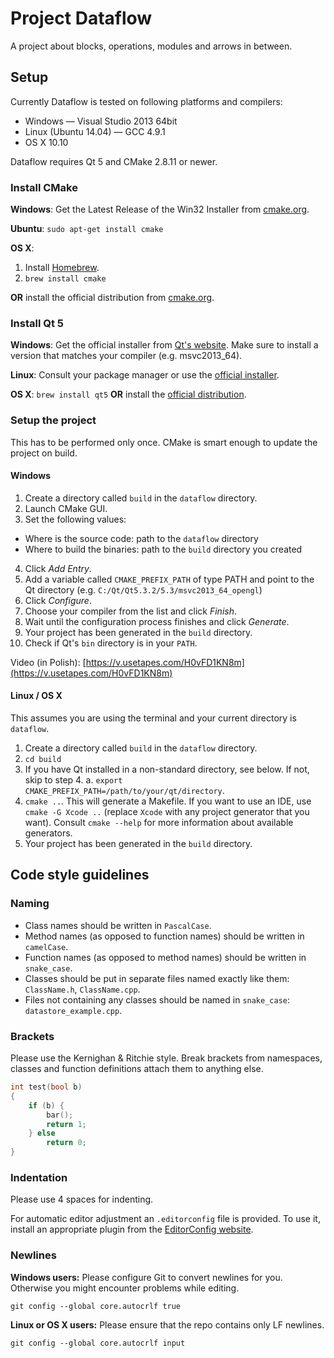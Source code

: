 # Project Dataflow

A project about blocks, operations, modules and arrows in between.

## Setup

Currently Dataflow is tested on following platforms and compilers:

- Windows — Visual Studio 2013 64bit
- Linux (Ubuntu 14.04) — GCC 4.9.1
- OS X 10.10

Dataflow requires Qt 5 and CMake 2.8.11 or newer. 

### Install CMake

**Windows**: Get the Latest Release of the Win32 Installer from [cmake.org](http://www.cmake.org/download/).

**Ubuntu**: `sudo apt-get install cmake`

**OS X**:

1. Install [Homebrew](http://brew.sh/).
2. `brew install cmake`

**OR** install the official distribution from [cmake.org](http://www.cmake.org/download/).

### Install Qt 5

**Windows**: Get the official installer from [Qt's website](http://www.qt.io/download-open-source/). Make sure to install a version that matches your compiler (e.g. msvc2013_64).

**Linux**: Consult your package manager or use the [official installer](http://www.qt.io/download-open-source/).

**OS X**: `brew install qt5` **OR** install the [official distribution](http://www.qt.io/download-open-source/).

### Setup the project

This has to be performed only once. CMake is smart enough to update the project on build.

#### Windows

1. Create a directory called `build` in the `dataflow` directory.
2. Launch CMake GUI.
3. Set the following values:
  - Where is the source code: path to the `dataflow` directory
  - Where to build the binaries: path to the `build` directory you created
4. Click _Add Entry_.
5. Add a variable called `CMAKE_PREFIX_PATH` of type PATH and point to the Qt directory (e.g. `C:/Qt/Qt5.3.2/5.3/msvc2013_64_opengl`)
6. Click _Configure_.
7. Choose your compiler from the list and click _Finish_.
8. Wait until the configuration process finishes and click _Generate_.
9. Your project has been generated in the `build` directory.
10. Check if Qt's `bin` directory is in your `PATH`.

Video (in Polish): [https://v.usetapes.com/H0vFD1KN8m](https://v.usetapes.com/H0vFD1KN8m)

#### Linux / OS X

This assumes you are using the terminal and your current directory is `dataflow`.

1. Create a directory called `build` in the `dataflow` directory.
2. `cd build`
3. If you have Qt installed in a non-standard directory, see below. If not, skip to step 4.
  a. `export CMAKE_PREFIX_PATH=/path/to/your/qt/directory`.
4. `cmake ..`. This will generate a Makefile. If you want to use an IDE, use `cmake -G Xcode ..` (replace `Xcode` with any project generator that you want). Consult `cmake --help` for more information about available generators.
5. Your project has been generated in the `build` directory.

## Code style guidelines

### Naming

- Class names should be written in `PascalCase`.
- Method names (as opposed to function names) should be written in `camelCase`.
- Function names (as opposed to method names) should be written in `snake_case`.
- Classes should be put in separate files named exactly like them: `ClassName.h`, `ClassName.cpp`.
- Files not containing any classes should be named in `snake_case`: `datastore_example.cpp`.

### Brackets

Please use the Kernighan & Ritchie style. Break brackets from namespaces, classes and function definitions attach them to anything else.

```c++
int test(bool b)
{
    if (b) {
        bar();
        return 1;
    } else
        return 0;
}
```

### Indentation

Please use 4 spaces for indenting.

For automatic editor adjustment an `.editorconfig` file is provided. To use it, install an appropriate plugin from the [EditorConfig website](http://editorconfig.org).

### Newlines

**Windows users:** Please configure Git to convert newlines for you. Otherwise you might encounter problems while editing.

```
git config --global core.autocrlf true
```

**Linux or OS X users:** Please ensure that the repo contains only LF newlines.

```
git config --global core.autocrlf input
```
